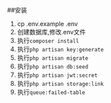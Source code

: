##安装
1. cp .env.example .env
2. 创建数据库,修改.env文件
3. 执行`composer install`
3. 执行`php artisan key:generate`
4. 执行`php artisan migrate`
5. 执行`php artisan db:seed`
6. 执行`php artisan jwt:secret`
7. 执行`php artisan storage:link`
8. 执行`queue:failed-table`
